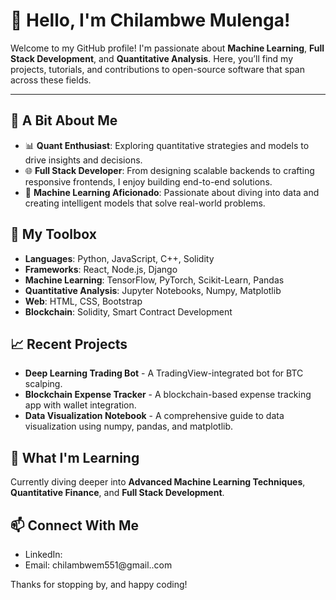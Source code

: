 # 👋 Hello, I'm Chilambwe Mulenga!

Welcome to my GitHub profile! I'm passionate about **Machine Learning**, **Full Stack Development**, and **Quantitative Analysis**. Here, you’ll find my projects, tutorials, and contributions to open-source software that span across these fields.

---

## 🧠 A Bit About Me

- 📊 **Quant Enthusiast**: Exploring quantitative strategies and models to drive insights and decisions.
- 🌐 **Full Stack Developer**: From designing scalable backends to crafting responsive frontends, I enjoy building end-to-end solutions.
- 🤖 **Machine Learning Aficionado**: Passionate about diving into data and creating intelligent models that solve real-world problems.

## 🚀 My Toolbox

- **Languages**: Python, JavaScript, C++, Solidity
- **Frameworks**: React, Node.js, Django
- **Machine Learning**: TensorFlow, PyTorch, Scikit-Learn, Pandas
- **Quantitative Analysis**: Jupyter Notebooks, Numpy, Matplotlib
- **Web**: HTML, CSS, Bootstrap
- **Blockchain**: Solidity, Smart Contract Development

## 📈 Recent Projects

- **Deep Learning Trading Bot** - A TradingView-integrated bot for BTC scalping.
- **Blockchain Expense Tracker** - A blockchain-based expense tracking app with wallet integration.
- **Data Visualization Notebook** - A comprehensive guide to data visualization using numpy, pandas, and matplotlib.

## 🌱 What I'm Learning

Currently diving deeper into **Advanced Machine Learning Techniques**, **Quantitative Finance**, and **Full Stack Development**.

## 📫 Connect With Me

- LinkedIn: 
- Email: chilambwem551@gmail..com

Thanks for stopping by, and happy coding!
